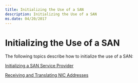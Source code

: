 ```yaml
---
title: Initializing the Use of a SAN
description: Initializing the Use of a SAN
ms.date: 04/20/2017
---
```


# Initializing the Use of a SAN





The following topics describe how to initialize the use of a SAN:

[Initializing a SAN Service Provider](initializing-a-san-service-provider.md)

[Receiving and Translating NIC Addresses](receiving-and-translating-nic-addresses.md)

 

 





